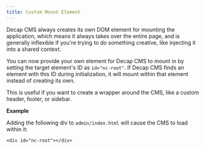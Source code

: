 ```yaml
---
title: Custom Mount Element
---
```


Decap CMS always creates its own DOM element for mounting the application, which means it always takes over the entire page, and is generally inflexible if you're trying to do something creative, like injecting it into a shared context.

You can now provide your own element for Decap CMS to mount in by setting the target element's ID as `id="nc-root"`. If Decap CMS finds an element with this ID during initialization, it will mount within that element instead of creating its own.

This is useful if you want to create a wrapper around the CMS, like a custom header, footer, or sidebar.

**Example**

Adding the following div to `admin/index.html` will cause the CMS to load within it:

`<div id="nc-root"></div>`
